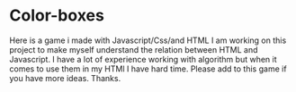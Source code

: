 # Color-boxes
Here is a game i made with Javascript/Css/and HTML
I am working on this project to make myself understand the relation between HTML and Javascript. 
I have a lot of experience working with algorithm but when it comes to use them in my HTMl I have hard time.
Please add to this game if you have more ideas. 
Thanks.
